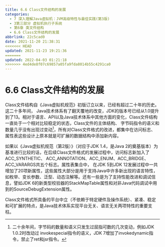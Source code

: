 ```yaml
---
title: 6.6 Class文件结构的发展
categories: 
  - 7 深入理解Java虛拟机：JVM高级特性与最佳实践(第3版)
  - 3第三部分 虚拟机执行子系统
  - 第6章 类文件结构
  - 6.6 Class文件结构的发展
abbrlink: 22c5cad0
date: 2021-11-20 21:38:31
<<<<<<< HEAD
updated: 2021-11-23 19:21:36
=======
updated: 2022-04-03 01:21:18
>>>>>>> 4ed4de8f07c69857a05fa9fda8014b55c4291ca0
---
```

# 6.6 Class文件结构的发展
Class文件结构自《Java虚拟机规范》初版订立以来，已经有超过二十年的历史。这二十多年间， Java技术体系有了翻天覆地的改变，JDK的版本号已经从1.0提升到了13。相对于语言、API以及Java技术体系中其他方面的变化，Class文件结构一直处于一个相对比较稳定的状态，Class文件的主体结构、 字节码指令的语义和数量几乎没有出现过变动[^1]，所有对Class文件格式的改进，都集中在访问标志、 属性表这些设计上原本就是可扩展的数据结构中添加新内容。

如果以《Java虚拟机规范（第2版）》（对应于JDK 1.4，是Java 2的奠基版本）为基准进行比较的话，在后续Class文件格式的发展过程中，访问标志新加入了ACC_SYNTHETIC、 ACC_ANNOTATION、ACC_ENUM、ACC_BRIDGE、ACC_VARARGS共五个标志。属性表集合中， 在JDK 5到JDK 12发展过程中一共增加了20项新属性，这些属性大部分是用于支持Java中许多新出现的语言特性，如枚举、变长参数、泛型、动态注解等。还有一些是为了支持性能改进和调试信息，譬如JDK 6的新类型校验器的StackMapTable属性和对非Java代码调试中用到的SourceDebugExtension属性。

Class文件格式所具备的平台中立（不依赖于特定硬件及操作系统）、紧凑、稳定和可扩展的特点，是Java技术体系实现平台无关、语言无关两项特性的重要支柱。

[^1]: 二十余年间，字节码的数量和语义只发生过屈指可数的几次变动，例如JDK 1.0.2时改动过 invokespecial指令的语义，JDK 7增加了invokedynamic指令，禁止了ret和jsr指令。
